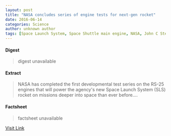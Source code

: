 ```yaml
---
layout: post
title: "NASA concludes series of engine tests for next-gen rocket"
date: 2016-06-14
categories: Science
author: unknown author
tags: [Space Launch System, Space Shuttle main engine, NASA, John C Stennis Space Center, Mars, Astronautics, Astronomy, Aerospace, Flight, Spacecraft, Aerospace engineering, Spaceflight technologies, Outer space, Spaceflight]
---
```



#### Digest
>digest unavailable

#### Extract
>NASA has completed the first developmental test series on the RS-25 engines that will power the agency's new Space Launch System (SLS) rocket on missions deeper into space than ever before....

#### Factsheet
>factsheet unavailable

[Visit Link](http://phys.org/news/2015-08-nasa-series-next-gen-rocket.html)


